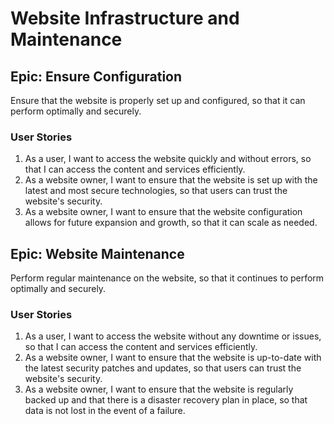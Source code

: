 # Website Infrastructure and Maintenance

## Epic: Ensure Configuration
Ensure that the website is properly set up and configured, so that it can perform optimally and securely.


### User Stories
1. As a user, I want to access the website quickly and without errors, so that I can access the content and services efficiently.     
2. As a website owner, I want to ensure that the website is set up with the latest and most secure technologies, so that users can trust the website's security.  
3. As a website owner, I want to ensure that the website configuration allows for future expansion and growth, so that it can scale as needed.  


## Epic: Website Maintenance
Perform regular maintenance on the website, so that it continues to perform optimally and securely.

### User Stories
1. As a user, I want to access the website without any downtime or issues, so that I can access the content and services efficiently.  
2. As a website owner, I want to ensure that the website is up-to-date with the latest security patches and updates, so that users can trust the website's security.  
3. As a website owner, I want to ensure that the website is regularly backed up and that there is a disaster recovery plan in place, so that data is not lost in the event of a failure.  
